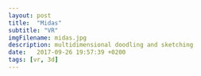 ```yaml
---
layout: post
title:  "Midas"
subtitle: "VR"
imgFilename: midas.jpg
description: multidimensional doodling and sketching
date:   2017-09-26 19:57:39 +0200
tags: [vr, 3d]
---
```

